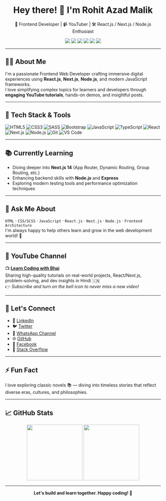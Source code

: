 <h1 align="center">Hey there! 👋 I'm Rohit Azad Malik</h1>

<p align="center">
  🎯 Frontend Developer | 📹 YouTuber | 🛠️ React.js / Next.js / Node.js Enthusiast
</p>

<p align="center">
  <a href="https://youtube.com/@azadMalikRohit"><img src="https://img.shields.io/badge/YouTube-Subscribe-red?logo=youtube&style=flat-square" /></a>
  <a href="https://www.linkedin.com/in/rohitazad/"><img src="https://img.shields.io/badge/LinkedIn-Connect-blue?logo=linkedin&style=flat-square" /></a>
  <a href="https://twitter.com/rohitazad"><img src="https://img.shields.io/badge/Twitter-Follow-blue?logo=twitter&style=flat-square" /></a>
  <a href="https://github.com/rohitazad"><img src="https://img.shields.io/badge/GitHub-Follow-black?logo=github&style=flat-square" /></a>
  <a href="https://stackoverflow.com/users/1365428/rohit-azad-malik"><img src="https://img.shields.io/badge/StackOverflow-Ask/Answer-orange?logo=stackoverflow&style=flat-square" /></a>
  <a href="https://whatsapp.com/channel/0029VaALciC1XquP3TxeVn0l"><img src="https://img.shields.io/badge/WhatsApp-Join-green?logo=whatsapp&style=flat-square" /></a>
</p>

---

## 👨‍💻 About Me

I'm a passionate Frontend Web Developer crafting immersive digital experiences using **React.js**, **Next.js**, **Node.js**, and modern JavaScript frameworks.  
I love simplifying complex topics for learners and developers through **engaging YouTube tutorials**, hands-on demos, and insightful posts.

---

## 🚀 Tech Stack & Tools

![HTML5](https://img.shields.io/badge/HTML5-E34F26?logo=html5&logoColor=white&style=flat)
![CSS3](https://img.shields.io/badge/CSS3-1572B6?logo=css3&logoColor=white&style=flat)
![SASS](https://img.shields.io/badge/Sass-hotpink?logo=sass&logoColor=white&style=flat)
![Bootstrap](https://img.shields.io/badge/Bootstrap-563D7C?logo=bootstrap&logoColor=white&style=flat)
![JavaScript](https://img.shields.io/badge/JavaScript-F7DF1E?logo=javascript&logoColor=black&style=flat)
![TypeScript](https://img.shields.io/badge/TypeScript-007ACC?logo=typescript&logoColor=white&style=flat)
![React](https://img.shields.io/badge/React-20232A?logo=react&logoColor=61DAFB&style=flat)
![Next.js](https://img.shields.io/badge/Next.js-000000?logo=next.js&logoColor=white&style=flat)
![Node.js](https://img.shields.io/badge/Node.js-339933?logo=node.js&logoColor=white&style=flat)
![Git](https://img.shields.io/badge/Git-F05032?logo=git&logoColor=white&style=flat)
![VS Code](https://img.shields.io/badge/VS%20Code-007ACC?logo=visual-studio-code&logoColor=white&style=flat)

---

## 📚 Currently Learning

- Diving deeper into **Next.js 14** (App Router, Dynamic Routing, Group Routing, etc.)
- Enhancing backend skills with **Node.js** and **Express**
- Exploring modern testing tools and performance optimization techniques

---

## 💬 Ask Me About

`HTML` · `CSS/SCSS` · `JavaScript` · `React.js` · `Next.js` · `Node.js` · `Frontend Architecture`  
I'm always happy to help others learn and grow in the web development world! 🌱

---

## 🎥 YouTube Channel

📺 **[Learn Coding with Bhai](https://youtube.com/@azadMalikRohit)**  
Sharing high-quality tutorials on real-world projects, React/Next.js, problem-solving, and dev insights in Hindi 🇮🇳  
👉 _Subscribe and turn on the bell icon to never miss a new video!_

---

## 🔗 Let's Connect

- 💼 [LinkedIn](https://www.linkedin.com/in/rohitazad/)
- 🐦 [Twitter](https://twitter.com/rohitazad)
- 💬 [WhatsApp Channel](https://whatsapp.com/channel/0029VaALciC1XquP3TxeVn0l)
- 🌐 [GitHub](https://github.com/rohitazad)
- 📘 [Facebook](https://www.facebook.com/rohitazadmalik/)
- 🧠 [Stack Overflow](https://stackoverflow.com/users/1365428/rohit-azad-malik)

---

## ⚡ Fun Fact

I love exploring classic novels 📚 — diving into timeless stories that reflect diverse eras, cultures, and philosophies.

---

## 📈 GitHub Stats

<p align="center">
  <img src="https://github-readme-stats-axpwmfcg3.vercel.app/api?username=rohitazad&show_icons=true&include_all_commits=true&count_private=true&hide=contribs&theme=tokyonight" height="180" />
  <img src="https://github-readme-stats-axpwmfcg3.vercel.app/api/top-langs/?username=rohitazad&layout=compact&theme=tokyonight" height="180" />
</p>

---

<p align="center"><b>Let's build and learn together. Happy coding! 🚀</b></p>
